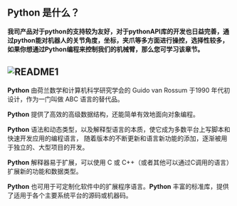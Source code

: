 ## Python 是什么？

**我司产品对于python的支持较为友好，对于pythonAPI库的开发也日益完善，通过python能对机器人的关节角度，坐标，夹爪等多方面进行操控，选择性较多，如果你想通过Python编程来控制我们的机械臂，那么您可学习该章节。**

## ![README1](../resourse/7-ApplicationBasePython/README1.jpg)

**Python** 由荷兰数学和计算机科学研究学会的 Guido van Rossum 于1990 年代初设计，作为一门叫做 ABC 语言的替代品。

**Python** 提供了高效的高级数据结构，还能简单有效地面向对象编程。

**Python** 语法和动态类型，以及解释型语言的本质，使它成为多数平台上写脚本和快速开发应用的编程语言， 随着版本的不断更新和语言新功能的添加，逐渐被用于独立的、大型项目的开发。

**Python** 解释器易于扩展，可以使用 C 或 C++（或者其他可以通过C调用的语言）扩展新的功能和数据类型。

**Python** 也可用于可定制化软件中的扩展程序语言。**Python** 丰富的标准库，提供了适用于各个主要系统平台的源码或机器码。